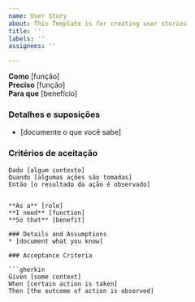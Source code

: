 ```yaml
---
name: User Story
about: This Template is for creating user stories
title: ''
labels: ''
assignees: ''

---
```


**Como** [função]  
 **Preciso** [função]  
 **Para que** [benefício]  
   
 ### Detalhes e suposições
 * [documente o que você sabe]
   
 ### Critérios de aceitação  
   
 ```pepino
 Dado [algum contexto]
 Quando [algumas ações são tomadas]
 Então [o resultado da ação é observado]


**As a** [role]  
 **I need** [function]  
 **So that** [benefit]  
   
 ### Details and Assumptions
 * [document what you know]
   
 ### Acceptance Criteria  
   
 ```gherkin
 Given [some context]
 When [certain action is taken]
 Then [the outcome of action is observed]
 ```
